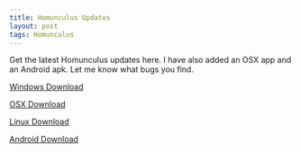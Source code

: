 ```yaml
---
title: Homunculus Updates
layout: post
tags: Homunculus
---
```


Get the latest Homunculus updates here. I have also added an OSX app and an Android apk. Let me know what bugs you find.

[Windows Download](http://www.doomcrow.com/games/homunculus/windows/Homunculus.exe)
  
[OSX Download](http://www.doomcrow.com/games/homunculus/osx/Homunculus.zip)
  
[Linux Download](http://www.doomcrow.com/games/homunculus/linux/Homunculus.jar)   

[Android Download](https://play.google.com/store/apps/details?id=com.jamiltron.homunculus)





